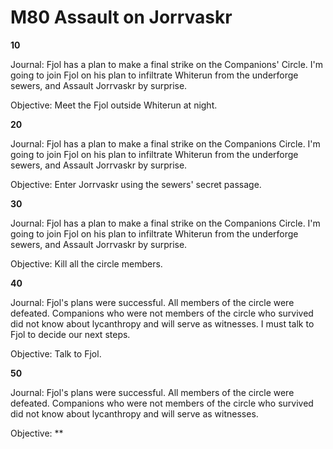 # M80 Assault on Jorrvaskr

**10**

Journal:
Fjol has a plan to make a final strike on the Companions' Circle.  I'm going to join Fjol on his plan to infiltrate Whiterun from the underforge sewers, and Assault Jorrvaskr by surprise. 

Objective:
Meet the Fjol outside Whiterun at night.

**20**

Journal:
Fjol has a plan to make a final strike on the Companions Circle.  I'm going to join Fjol on his plan to infiltrate Whiterun from the underforge sewers, and Assault Jorrvaskr by surprise.

Objective:
Enter Jorrvaskr using the sewers' secret passage.

**30**

Journal:
Fjol has a plan to make a final strike on the Companions Circle.  I'm going to join Fjol on his plan to infiltrate Whiterun from the underforge sewers, and Assault Jorrvaskr by surprise.

Objective:
Kill all the circle members.

**40**

Journal:
Fjol's plans were successful. All members of the circle were defeated. Companions who were not members of the circle who survived did not know about lycanthropy and will serve as witnesses. I must talk to Fjol to decide our next steps.

Objective:
Talk to Fjol.

**50**

Journal:
Fjol's plans were successful. All members of the circle were defeated. Companions who were not members of the circle who survived did not know about lycanthropy and will serve as witnesses.

Objective:
**



